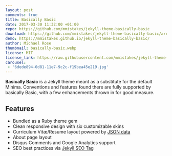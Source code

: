 ```yaml
---
layout: post
comments: true
title: Basically Basic
date: 2017-03-30 11:32:00 +01:00
repo: https://github.com/mmistakes/jekyll-theme-basically-basic
download: https://github.com/mmistakes/jekyll-theme-basically-basic/archive/master.zip
demo: https://mmistakes.github.io/jekyll-theme-basically-basic/
author: Michael Rose
thumbnail: basically-basic.webp
license: MIT
license_link: https://raw.githubusercontent.com/mmistakes/jekyll-theme-basically-basic/refs/heads/master/LICENSE
carousel:
 - '6dede894-0d81-11e7-9c2c-f19bea45e219.jpg'
---
```


**Basically Basic** is a Jekyll theme meant as a substitute for the default Minima. Conventions and features found there are fully supported by basically Basic, with a few enhancements thrown in for good measure.

## Features

* Bundled as a Ruby theme gem
* Clean responsive design with six customizable skins
* Curriculum Vitæ/Resume layout powered by [JSON data](https://registry.jsonresume.org/)
* About page layout
* Disqus Comments and Google Analytics support
* SEO best practices via [Jekyll SEO Tag](https://github.com/jekyll/jekyll-seo-tag/)
